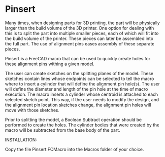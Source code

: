# Pinsert

Many times, when designing parts for 3D printing, the part will be physically larger than the build volume of the 3D printer. 
One option for dealing with this is to split the part into multiple smaller pieces, each of which will fit into the build volume of the printer. 
These pieces can later be assembled into the full part. The use of alignment pins eases assembly of these separate pieces.

Pinsert is a FreeCAD macro that can be used to quickly create holes for these alignment pins withing a given model.

The user can create sketches on the splitting planes of the model. These sketches contain lines whose endpoints can be selected to tell the
macro where to insert a cylinder that will define the alignment pin hole(s). The user will define the diameter and length of the pin hole at the
time of macro execution. The macro inserts a cylinder whose centroid is attached to each selected sketch point. This way, if the user needs to
modify the design, and the alignment pin location sketches change, the alignment pin holes will move with those sketches.

Prior to splitting the model, a Boolean Subtract operation should be performed to create the holes. The cylinder bodies that were created by the macro
will be subtracted from the base body of the part.

INSTALLATION:

Copy the file Pinsert.FCMacro into the Macros folder of your choice.
